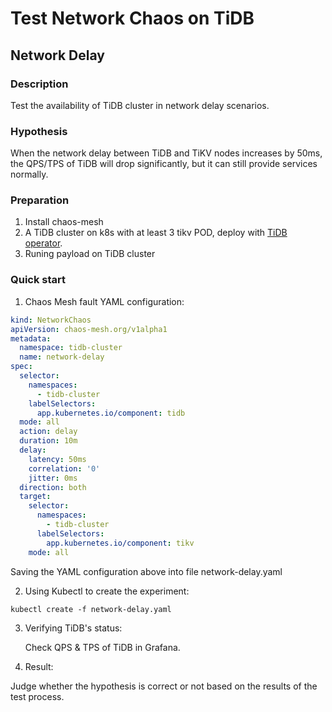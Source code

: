 # Test Network Chaos on TiDB

## Network Delay

### Description

Test the availability of TiDB cluster in network delay scenarios.

### Hypothesis

When the network delay between TiDB and TiKV nodes increases by 50ms, the QPS/TPS of TiDB will drop significantly, but it can still provide services normally.

### Preparation

1. Install chaos-mesh
2. A TiDB cluster on k8s with at least 3 tikv POD, deploy with [TiDB operator](https://docs.pingcap.com/tidb-in-kubernetes/stable/tidb-operator-overview).
3. Runing payload on TiDB cluster

### Quick start

1. Chaos Mesh fault YAML configuration:

```YAML
kind: NetworkChaos
apiVersion: chaos-mesh.org/v1alpha1
metadata:
  namespace: tidb-cluster
  name: network-delay
spec:
  selector:
    namespaces:
      - tidb-cluster
    labelSelectors:
      app.kubernetes.io/component: tidb
  mode: all
  action: delay
  duration: 10m
  delay:
    latency: 50ms
    correlation: '0'
    jitter: 0ms
  direction: both
  target:
    selector:
      namespaces:
        - tidb-cluster
      labelSelectors:
        app.kubernetes.io/component: tikv
    mode: all
```

Saving the YAML configuration above into file network-delay.yaml

2. Using Kubectl to create the experiment:

```
kubectl create -f network-delay.yaml
```

3. Verifying TiDB's status:

    Check QPS & TPS of TiDB in Grafana.
    <!-- TODO: Add some grafana picture -->

4. Result:

Judge whether the hypothesis is correct or not based on the results of the test process.
